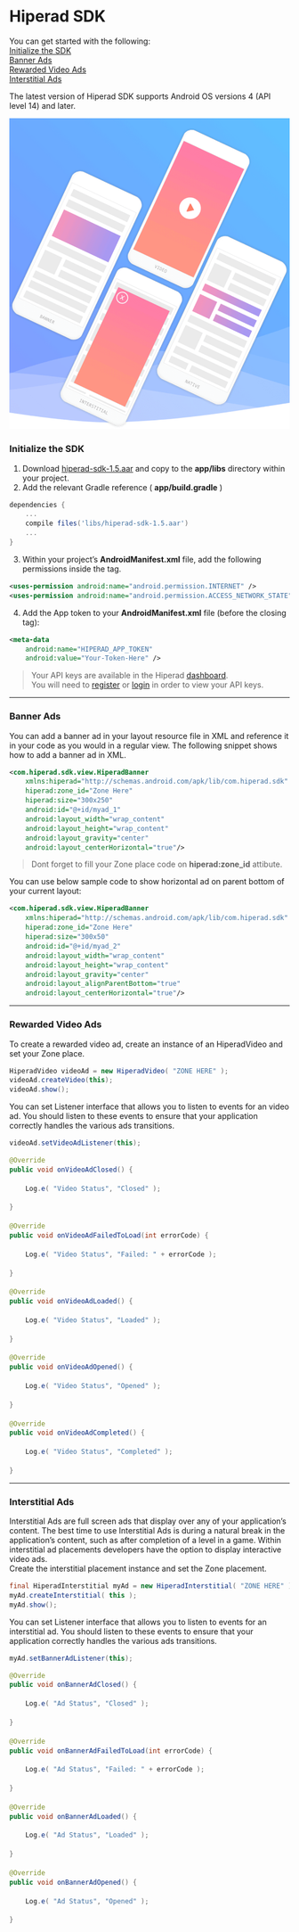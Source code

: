 # Hiperad SDK  
You can get started with the following:  
[Initialize the SDK](#initialize-the-sdk)  
[Banner Ads](#banner-ads)  
[Rewarded Video Ads](#rewarded-video-ads)  
[Interstitial Ads](#interstitial-ads)

The latest version of Hiperad SDK supports Android OS versions 4 (API level 14) and later.

![Demo](demo.png)

### Initialize the SDK
1. Download [hiperad-sdk-1.5.aar](https://github.com/mohammad1ta/hiperad-sdk/blob/master/hiperad-sdk-1.5.aar) and copy to the **app/libs** directory within your project.
2. Add the relevant Gradle reference ( **app/build.gradle** )
```gradle
dependencies {
	...
	compile files('libs/hiperad-sdk-1.5.aar')
	...
}
```

3. Within your project’s **AndroidManifest.xml** file, add the following permissions inside the *<manifest>* tag.
```xml
<uses-permission android:name="android.permission.INTERNET" />
<uses-permission android:name="android.permission.ACCESS_NETWORK_STATE" />
```

4. Add the App token to your **AndroidManifest.xml** file (before the closing *</application>* tag):
```xml
<meta-data
    android:name="HIPERAD_APP_TOKEN"
    android:value="Your-Token-Here" />
```
> Your API keys are available in the Hiperad [dashboard](http://dashboard.hiperad.com).  
You will need to [register](https://dashboard.hiperad.com/register) or [login](https://dashboard.hiperad.com/login) in order to view your API keys.
  
___

### Banner Ads
You can add a banner ad in your layout resource file in XML and reference it in your code as you would in a regular view.
The following snippet shows how to add a banner ad in XML. 
```xml
<com.hiperad.sdk.view.HiperadBanner
    xmlns:hiperad="http://schemas.android.com/apk/lib/com.hiperad.sdk"
    hiperad:zone_id="Zone Here"
    hiperad:size="300x250"
    android:id="@+id/myad_1"
    android:layout_width="wrap_content"
    android:layout_height="wrap_content"
    android:layout_gravity="center"
    android:layout_centerHorizontal="true"/>
```
> Dont forget to fill your Zone place code on **hiperad:zone_id** attibute.

You can use below sample code to show horizontal ad on parent bottom of your current layout:
```xml
<com.hiperad.sdk.view.HiperadBanner
    xmlns:hiperad="http://schemas.android.com/apk/lib/com.hiperad.sdk"
    hiperad:zone_id="Zone Here"
    hiperad:size="300x50"
    android:id="@+id/myad_2"
    android:layout_width="wrap_content"
    android:layout_height="wrap_content"
    android:layout_gravity="center"
    android:layout_alignParentBottom="true"
    android:layout_centerHorizontal="true"/>
```

___

### Rewarded Video Ads
To create a rewarded video ad, create an instance of an HiperadVideo and set your Zone place.
```java
HiperadVideo videoAd = new HiperadVideo( "ZONE HERE" );
videoAd.createVideo(this);
videoAd.show();
```
You can set Listener interface that allows you to listen to events for an video ad. You should listen to these events to ensure that your application correctly handles the various ads transitions.
```java
videoAd.setVideoAdListener(this);
```
```java
@Override
public void onVideoAdClosed() {

    Log.e( "Video Status", "Closed" );

}

@Override
public void onVideoAdFailedToLoad(int errorCode) {

    Log.e( "Video Status", "Failed: " + errorCode );

}

@Override
public void onVideoAdLoaded() {

    Log.e( "Video Status", "Loaded" );

}

@Override
public void onVideoAdOpened() {

    Log.e( "Video Status", "Opened" );

}

@Override
public void onVideoAdCompleted() {

    Log.e( "Video Status", "Completed" );

}
```

___

### Interstitial Ads
Interstitial Ads are full screen ads that display over any of your application’s content. The best time to use Interstitial Ads is during a natural break in the application’s content, such as after completion of a level in a game. Within interstitial ad placements developers have the option to display interactive video ads.  
Create the interstitial placement instance and set the Zone placement.
```java
final HiperadInterstitial myAd = new HiperadInterstitial( "ZONE HERE" );
myAd.createInterstitial( this );
myAd.show();
```
You can set Listener interface that allows you to listen to events for an interstitial ad. You should listen to these events to ensure that your application correctly handles the various ads transitions.
```java
myAd.setBannerAdListener(this);
```
```java
@Override
public void onBannerAdClosed() {

    Log.e( "Ad Status", "Closed" );

}

@Override
public void onBannerAdFailedToLoad(int errorCode) {

    Log.e( "Ad Status", "Failed: " + errorCode );

}

@Override
public void onBannerAdLoaded() {

    Log.e( "Ad Status", "Loaded" );

}

@Override
public void onBannerAdOpened() {

    Log.e( "Ad Status", "Opened" );

}
```
